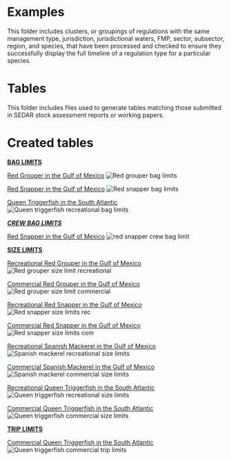 # Examples

This folder includes clusters, or groupings of regulations with the same management type, jurisdiction, jurisdictional waters, FMP, sector, subsector, region, and species, that have been processed and checked to ensure they successfully display the full timeline of a regulation type for a particular species. 

# Tables
This folder includes files used to generate tables matching those submitted in SEDAR stock assessment reports or working papers.

# Created tables

<ins>**BAG LIMITS**</ins>

<ins>Red Grouper in the Gulf of Mexico</ins>
![Red grouper bag limits](https://github.com/SEFSC/SEFSC-ODM-Management-History/assets/115589280/9571e870-b5c3-44db-a481-b6c226990a43)

<ins>Red Snapper in the Gulf of Mexico</ins>
![Red snapper bag limits](https://github.com/SEFSC/SEFSC-ODM-Management-History/assets/115589280/0f45fa8f-f792-42b9-9527-ef2ff79d9215)

<ins>Queen Triggerfish in the South Atlantic</ins>
![Queen triggerfish recreational bag limits](https://github.com/SEFSC/SEFSC-ODM-Management-History/assets/115589280/7d68e79f-6eee-4480-800d-dd01220b1300)

<ins>***CREW BAG LIMITS***</ins>

<ins>Red Snapper in the Gulf of Mexico</ins>
![red snapper crew bag limit](https://github.com/SEFSC/SEFSC-ODM-Management-History/assets/115589280/dccba9ab-54df-45f9-b46c-845b07514e73)

<ins>**SIZE LIMITS**</ins> 

<ins>Recreational Red Grouper in the Gulf of Mexico</ins>
![Red grouper size limit recreational](https://github.com/SEFSC/SEFSC-ODM-Management-History/assets/115589280/9077dfdb-19e3-48dc-82b5-030b78e57b52)

<ins>Commercial Red Grouper in the Gulf of Mexico</ins>
![Red grouper size limit commercial](https://github.com/SEFSC/SEFSC-ODM-Management-History/assets/115589280/bb444881-3d8f-4e75-b7e0-db21eeaa1e33)

<ins>Recreational Red Snapper in the Gulf of Mexico</ins>
![Red snapper size limits rec](https://github.com/SEFSC/SEFSC-ODM-Management-History/assets/115589280/7140dd05-0a5c-46c9-b505-185b99eb938f)

<ins>Commercial Red Snapper in the Gulf of Mexico</ins>
![Red snapper size limits com](https://github.com/SEFSC/SEFSC-ODM-Management-History/assets/115589280/3c9e87ec-b852-4c9b-8cfa-aaeac6f449f7)

<ins>Recreational Spanish Mackerel in the Gulf of Mexico</ins>
![Spanish mackerel recreational size limits](https://github.com/SEFSC/SEFSC-ODM-Management-History/assets/115589280/8fe116a9-4c43-4592-a5cf-cb0216691327)

<ins>Commercial Spanish Mackerel in the Gulf of Mexico</ins>
![Spanish mackerel commercial size limits](https://github.com/SEFSC/SEFSC-ODM-Management-History/assets/115589280/cc9ccecc-b633-4990-9f4a-d6f5586a60ce)

<ins>Recreational Queen Triggerfish in the South Atlantic</ins>
![Queen triggerfish recreational size limits](https://github.com/SEFSC/SEFSC-ODM-Management-History/assets/115589280/feb8c9f1-69f7-47e8-a3d8-268bf06ac798)

<ins>Commercial Queen Triggerfish in the South Atlantic</ins>
![Queen triggerfish commercial size limits](https://github.com/SEFSC/SEFSC-ODM-Management-History/assets/115589280/b706df7a-cd7d-47b3-8064-04fd477eecea)


<ins>**TRIP LIMITS**</ins>

<ins>Commercial Queen Triggerfish in the South Atlantic</ins>
![Queen triggerfish commercial trip limits](https://github.com/SEFSC/SEFSC-ODM-Management-History/assets/115589280/77c00749-b99a-4f2e-9bff-e3a9151421d1)
